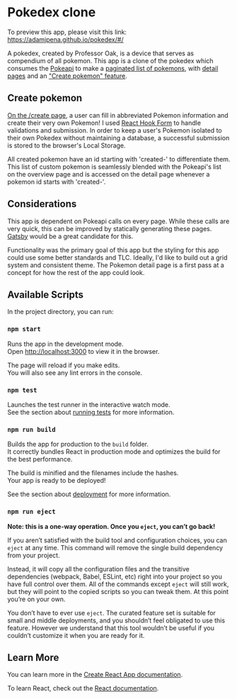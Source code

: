 # Pokedex clone

To preview this app, please visit this link: https://adamjpena.github.io/pokedex/#/

A pokedex, created by Professor Oak, is a device that serves as compendium of all pokemon. This app is a clone of the pokedex which consumes the [Pokeapi](https://pokeapi.co/) to make a [paginated list of pokemons](https://adamjpena.github.io/pokedex/#/), with [detail pages](https://adamjpena.github.io/pokedex/#/detail/28) and an ["Create pokemon" feature](https://adamjpena.github.io/pokedex/#/create).

## Create pokemon

[On the /create page](https://adamjpena.github.io/pokedex/#/create), a user can fill in abbreviated Pokemon information and create their very own Pokemon! I used [React Hook Form](https://github.com/react-hook-form/react-hook-form) to handle validations and submission. In order to keep a user's Pokemon isolated to their own Pokedex without maintaining a database, a successful submission is stored to the browser's Local Storage.

All created pokemon have an id starting with 'created-' to differentiate them. This list of custom pokemon is seamlessly blended with the Pokeapi's list on the overview page and is accessed on the detail page whenever a pokemon id starts with 'created-'.

## Considerations

This app is dependent on Pokeapi calls on every page. While these calls are very quick, this can be improved by statically generating these pages. [Gatsby](https://github.com/gatsbyjs/gatsby) would be a great candidate for this.

Functionality was the primary goal of this app but the styling for this app could use some better standards and TLC. Ideally, I'd like to build out a grid system and consistent theme. The Pokemon detail page is a first pass at a concept for how the rest of the app could look.

## Available Scripts

In the project directory, you can run:

### `npm start`

Runs the app in the development mode.\
Open [http://localhost:3000](http://localhost:3000) to view it in the browser.

The page will reload if you make edits.\
You will also see any lint errors in the console.

### `npm test`

Launches the test runner in the interactive watch mode.\
See the section about [running tests](https://facebook.github.io/create-react-app/docs/running-tests) for more information.

### `npm run build`

Builds the app for production to the `build` folder.\
It correctly bundles React in production mode and optimizes the build for the best performance.

The build is minified and the filenames include the hashes.\
Your app is ready to be deployed!

See the section about [deployment](https://facebook.github.io/create-react-app/docs/deployment) for more information.

### `npm run eject`

**Note: this is a one-way operation. Once you `eject`, you can’t go back!**

If you aren’t satisfied with the build tool and configuration choices, you can `eject` at any time. This command will remove the single build dependency from your project.

Instead, it will copy all the configuration files and the transitive dependencies (webpack, Babel, ESLint, etc) right into your project so you have full control over them. All of the commands except `eject` will still work, but they will point to the copied scripts so you can tweak them. At this point you’re on your own.

You don’t have to ever use `eject`. The curated feature set is suitable for small and middle deployments, and you shouldn’t feel obligated to use this feature. However we understand that this tool wouldn’t be useful if you couldn’t customize it when you are ready for it.

## Learn More

You can learn more in the [Create React App documentation](https://facebook.github.io/create-react-app/docs/getting-started).

To learn React, check out the [React documentation](https://reactjs.org/).
